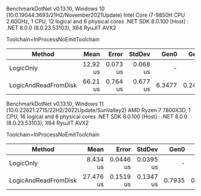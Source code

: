 BenchmarkDotNet v0.13.10, Windows 10 (10.0.19044.3693/21H2/November2021Update)
Intel Core i7-9850H CPU 2.60GHz, 1 CPU, 12 logical and 6 physical cores
.NET SDK 8.0.100
[Host] : .NET 8.0.0 (8.0.23.53103), X64 RyuJIT AVX2

Toolchain=InProcessNoEmitToolchain

| Method               | Mean     | Error    | StdDev   | Gen0   | Gen1   | Allocated |
|--------------------- |---------:|---------:|---------:|-------:|-------:|----------:|
| LogicOnly            | 12.92 us | 0.073 us | 0.068 us |      - |      - |         - |
| LogicAndReadFromDisk | 66.21 us | 0.764 us | 0.677 us | 6.3477 | 0.2441 |   39857 B |


BenchmarkDotNet v0.13.10, Windows 11 (10.0.22621.2715/22H2/2022Update/SunValley2)
AMD Ryzen 7 7800X3D, 1 CPU, 16 logical and 8 physical cores
.NET SDK 8.0.100
[Host] : .NET 8.0.0 (8.0.23.53103), X64 RyuJIT AVX2

Toolchain=InProcessNoEmitToolchain

| Method               | Mean      | Error     | StdDev    | Gen0   | Gen1   | Allocated |
|--------------------- |----------:|----------:|----------:|-------:|-------:|----------:|
| LogicOnly            |  8.434 us | 0.0446 us | 0.0395 us |      - |      - |         - |
| LogicAndReadFromDisk | 27.476 us | 0.1519 us | 0.1347 us | 0.7935 | 0.0610 |   40352 B |
